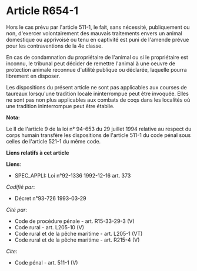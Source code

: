 # Article R654-1

Hors le cas prévu par l'article 511-1, le fait, sans nécessité, publiquement ou non, d'exercer volontairement des mauvais
traitements envers un animal domestique ou apprivoisé ou tenu en captivité est puni de l'amende prévue pour les
contraventions de la 4e classe. 

En cas de condamnation du propriétaire de l'animal ou si le propriétaire est inconnu, le tribunal peut décider de remettre
l'animal à une oeuvre de protection animale reconnue d'utilité publique ou déclarée, laquelle pourra librement en disposer. 

Les dispositions du présent article ne sont pas applicables aux courses de taureaux lorsqu'une tradition locale ininterrompue
peut être invoquée. Elles ne sont pas non plus applicables aux combats de coqs dans les localités où une tradition
ininterrompue peut être établie.

**Nota:**

Le II de l'article 9 de la loi n° 94-653 du 29 juillet 1994 relative au respect du corps humain transfère les dispositions de
l'article 511-1 du code pénal sous celles de l'article 521-1 du même code.

**Liens relatifs à cet article**

**Liens**:

  - SPEC_APPLI: Loi n°92-1336 1992-12-16 art. 373

_Codifié par_:

  - Décret n°93-726 1993-03-29

_Cité par_:

  - Code de procédure pénale - art. R15-33-29-3 (V)
  - Code rural - art. L205-10 (V)
  - Code rural et de la pêche maritime - art. L205-1 (VT)
  - Code rural et de la pêche maritime - art. R215-4 (V)

_Cite_:

  - Code pénal - art. 511-1 (V)
